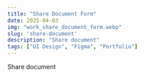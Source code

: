 ```yaml
---
title: "Share Document Form"
date: 2025-04-03
img: "work_share_document_form.webp"
slug: 'share-document'
description: "Share document"
tags: ["UI Design", "Figma", "Portfolio"]
---
```


Share document